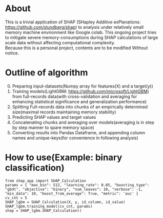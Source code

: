 # About
This is a trivial application of SHAP (SHapley Additive exPlanations: https://github.com/slundberg/shap) to analysis under relatively small memory machine environment like Google colab. This ongoing project tries to mitigate severe memory-consumptions during SHAP calculations of large scale data without affecting computational complexity.  
Because this is a personal project, contents are to be modified Without notice.
# Outline of algorithm
0. Preparing input-datasets(Numpy array for features(X) and a target(y))  
1. Training models(LightGBM: https://github.com/microsoft/LightGBM) from full-records data(with cross-validation and averaging for enhancing statistical significance and generalization performance)  
2. Splitting Full-records data into chunks of an empirically determined size(maximal records maintaining memory stability)  
3. Predicting SHAP values and target values  
4. Concatenating chunks and averaging over models(averaging is in step by step manner to spare memory space)  
5. Converting results into Pandas Dataframe, and appending column names and unique-keys(for convenience in following analysis)
# How to use(Example: binary classification)  
`from shap_app import SHAP_Calculation`  
`params = {
    "max_bin": 512,
    "learning_rate": 0.05,
    "boosting_type": "gbdt",
    "objective": "binary",
    "num_leaves": 10,
    "verbose": -1,
    "min_data": 10,
    "boost_from_average": True,
    "metric": 'auc'
}`  
`cv_cnt = 5`  
`SHAP_lgbm = SHAP_Calculation(X, y, id_column, id_value)`  
`SHAP_lgbm.training_model(cv_cnt, params)`  
`shap = SHAP_lgbm.SHAP_Calculation()`  



